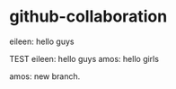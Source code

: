 # github-collaboration

eileen: hello guys

TEST
eileen: hello guys amos: hello girls

amos: new branch.
